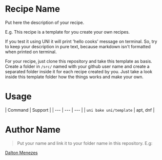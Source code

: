# Recipe Name
Put here the description of your recipe.

E.g. This recipe is a template for you create your own recipes.

If you test it using UNI it will print 'hello cooks' message on terminal. So, try to keep your description in pure text, because markdown isn't formatted when printed on terminal.

For your recipe, just clone this repository and take this template as basis. Create a folder in ``/src/`` named with your github user name and create a separated folder inside it for each recipe created by you. Just take a look inside this template folder how the things works and make your own.

# Usage
| Command | Support |
| --- | --- | --- |
| `uni bake uni/template` | apt, dnf |

# Author Name
> Put your name and link it to your folder name in this repository. E.g:

[Dalton Menezes](https://github.com/uni-linux/recipes/tree/master/src/daltonmenezes)


